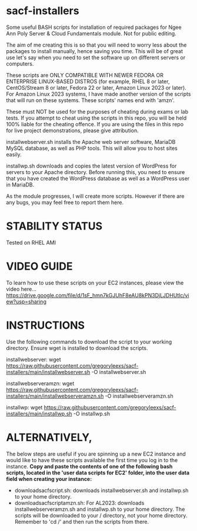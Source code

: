 # sacf-installers
Some useful BASH scripts for installation of required packages for Ngee Ann Poly Server &amp; Cloud Fundamentals module. Not for public editing.

The aim of me creating this is so that you will need to worry less about the packages to install manually, hence saving you time. This will be of great use let's say when you need to set the software up on different servers or computers.

These scripts are ONLY COMPATIBLE WITH NEWER FEDORA OR ENTERPRISE LINUX-BASED DISTROS (for example, RHEL 8 or later, CentOS/Stream 8 or later, Fedora 22 or later, Amazon Linux 2023 or later). For Amazon Linux 2023 systems, I have made another version of the scripts that will run on these systems. These scripts' names end with 'amzn'.

These must NOT be used for the purposes of cheating during exams or lab tests. If you attempt to cheat using the scripts in this repo, you will be held 100% liable for the cheating offence. If you are using the files in this repo for live project demonstrations, please give attribution.

installwebserver.sh installs the Apache web server software, MariaDB MySQL database, as well as PHP tools. This will allow you to host sites easily.

installwp.sh downloads and copies the latest version of WordPress for servers to your Apache directory. Before running this, you need to ensure that you have created the WordPress database as well as a WordPress user in MariaDB.

As the module progresses, I will create more scripts. However if there are any bugs, you may feel free to report them here.

# STABILITY STATUS
Tested on RHEL AMI

# VIDEO GUIDE
To learn how to use these scripts on your EC2 instances, please view the video here...
https://drive.google.com/file/d/1sF_hmn7kGJUhF8eAU8kPN3DjLJDHUtlc/view?usp=sharing

# INSTRUCTIONS
Use the following commands to download the script to your working directory. Ensure wget is installed to download the scripts.

installwebserver: wget https://raw.githubusercontent.com/gregoryleexs/sacf-installers/main/installwebserver.sh -O installwebserver.sh

installwebserveramzn: wget https://raw.githubusercontent.com/gregoryleexs/sacf-installers/main/installwebserveramzn.sh -O installwebserveramzn.sh

installwp: wget https://raw.githubusercontent.com/gregoryleexs/sacf-installers/main/installwp.sh -O installwp.sh

# ALTERNATIVELY,
The below steps are useful if you are spinning up a new EC2 instance and would like to have these scripts available the first time you log in to the instance.
**Copy and paste the contents of one of the following bash scripts, located in the 'user data scripts for EC2' folder, into the user data field when creating your instance:**
- downloadsacfscript.sh: downloads installwebserver.sh and installwp.sh to your home directory.
- downloadsacfscriptamzn.sh: For AL2023: downloads installwebserveramzn.sh and installwp.sh to your home directory.
The scripts will be downloaded to your / directory, not your home directory. Remember to 'cd /' and then run the scripts from there.
